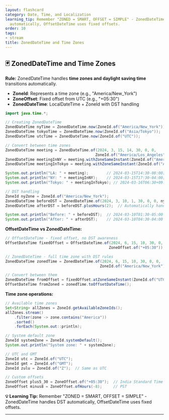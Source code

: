 ```yaml
---
layout: flashcard
category: Date, Time, and Localization
learning_tip: Remember "ZONED = SMART, OFFSET = SIMPLE" - ZonedDateTime handles DST
  automatically, OffsetDateTime uses fixed offsets.
order: 10
tags:
- stream
title: ZonedDateTime and Time Zones
---
```


## 🃏 ZonedDateTime and Time Zones

**Rule:** ZonedDateTime handles **time zones and daylight saving time** transitions automatically.

- **ZoneId**: Represents a time zone (e.g., "America/New_York")
- **ZoneOffset**: Fixed offset from UTC (e.g., "+05:30")
- **ZonedDateTime**: LocalDateTime + ZoneId with DST handling

```java
import java.time.*;

// Creating ZonedDateTime
ZonedDateTime nyTime = ZonedDateTime.now(ZoneId.of("America/New_York"));
ZonedDateTime tokyoTime = ZonedDateTime.now(ZoneId.of("Asia/Tokyo"));
ZonedDateTime utcTime = ZonedDateTime.now(ZoneId.of("UTC"));

// Convert between time zones
ZonedDateTime meeting = ZonedDateTime.of(2024, 3, 15, 14, 30, 0, 0, 
                                        ZoneId.of("America/Los_Angeles"));
ZonedDateTime meetingInNY = meeting.withZoneSameInstant(ZoneId.of("America/New_York"));
ZonedDateTime meetingInTokyo = meeting.withZoneSameInstant(ZoneId.of("Asia/Tokyo"));

System.out.println("LA: " + meeting);        // 2024-03-15T14:30-08:00[America/Los_Angeles]
System.out.println("NY: " + meetingInNY);    // 2024-03-15T17:30-04:00[America/New_York]
System.out.println("Tokyo: " + meetingInTokyo); // 2024-03-16T06:30+09:00[Asia/Tokyo]

// DST handling
ZoneId nyZone = ZoneId.of("America/New_York");
ZonedDateTime beforeDST = ZonedDateTime.of(2024, 3, 10, 1, 30, 0, 0, nyZone);
ZonedDateTime afterDST = beforeDST.plusHours(2);  // Automatically handles "spring forward"

System.out.println("Before: " + beforeDST);  // 2024-03-10T01:30-05:00
System.out.println("After: " + afterDST);    // 2024-03-10T04:30-04:00 (skips 2:30-3:30)
```

**OffsetDateTime vs ZonedDateTime:**
```java
// OffsetDateTime - fixed offset, no DST awareness
OffsetDateTime fixedOffset = OffsetDateTime.of(2024, 6, 15, 10, 30, 0, 0, 
                                              ZoneOffset.of("+05:30"));

// ZonedDateTime - full time zone with DST rules
ZonedDateTime zonedTime = ZonedDateTime.of(2024, 6, 15, 10, 30, 0, 0, 
                                          ZoneId.of("America/New_York"));

// Convert between them
ZonedDateTime fromOffset = fixedOffset.atZoneSameInstant(ZoneId.of("UTC"));
OffsetDateTime fromZoned = zonedTime.toOffsetDateTime();
```

**Time zone operations:**
```java
// Available time zones
Set<String> allZones = ZoneId.getAvailableZoneIds();
allZones.stream()
    .filter(zone -> zone.contains("America"))
    .sorted()
    .forEach(System.out::println);

// System default zone
ZoneId systemZone = ZoneId.systemDefault();
System.out.println("System zone: " + systemZone);

// UTC and GMT
ZoneId utc = ZoneId.of("UTC");
ZoneId gmt = ZoneId.of("GMT");
ZoneId zulu = ZoneId.of("Z");  // Same as UTC

// Custom offsets
ZoneOffset plus5_30 = ZoneOffset.of("+05:30");  // India Standard Time
ZoneOffset minus8 = ZoneOffset.ofHours(-8);     // PST
```

**💡 Learning Tip:** Remember "ZONED = SMART, OFFSET = SIMPLE" - ZonedDateTime handles DST automatically, OffsetDateTime uses fixed offsets.

---
